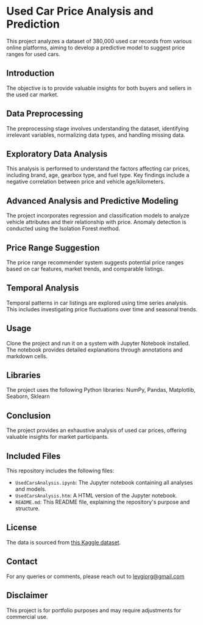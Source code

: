 # Used Car Price Analysis and Prediction

This project analyzes a dataset of 380,000 used car records from various online platforms, aiming to develop a predictive model to suggest price ranges for used cars.

## Introduction

The objective is to provide valuable insights for both buyers and sellers in the used car market.

## Data Preprocessing

The preprocessing stage involves understanding the dataset, identifying irrelevant variables, normalizing data types, and handling missing data.

## Exploratory Data Analysis

This analysis is performed to understand the factors affecting car prices, including brand, age, gearbox type, and fuel type. Key findings include a negative correlation between price and vehicle age/kilometers.

## Advanced Analysis and Predictive Modeling

The project incorporates regression and classification models to analyze vehicle attributes and their relationship with price. Anomaly detection is conducted using the Isolation Forest method.

## Price Range Suggestion

The price range recommender system suggests potential price ranges based on car features, market trends, and comparable listings.

## Temporal Analysis

Temporal patterns in car listings are explored using time series analysis. This includes investigating price fluctuations over time and seasonal trends.

## Usage

Clone the project and run it on a system with Jupyter Notebook installed. The notebook provides detailed explanations through annotations and markdown cells.

## Libraries

The project uses the following Python libraries: NumPy, Pandas, Matplotlib, Seaborn, Sklearn

## Conclusion

The project provides an exhaustive analysis of used car prices, offering valuable insights for market participants.

## Included Files

This repository includes the following files:
- `UsedCarsAnalysis.ipynb`: The Jupyter notebook containing all analyses and models.
- `UsedCarsAnalysis.htm`: A HTML version of the Jupyter notebook.
- `README.md`: This README file, explaining the repository's purpose and structure.

## License

The data is sourced from [this Kaggle dataset](https://www.kaggle.com/datasets/thedevastator/uncovering-factors-that-affect-used-car-prices).

## Contact

For any queries or comments, please reach out to levgiorg@gmail.com

## Disclaimer

This project is for portfolio purposes and may require adjustments for commercial use.
